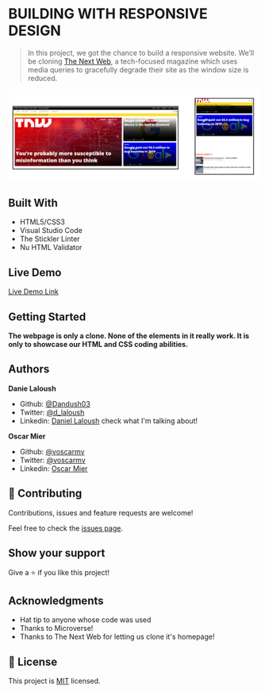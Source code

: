 # BUILDING WITH RESPONSIVE DESIGN

> In this project, we got the chance to build a responsive website. We’ll be cloning [The Next Web](http://thenextweb.com/), a tech-focused magazine which uses media queries to gracefully degrade their site as the window size is reduced.

![screenshot](./app_screenshot.png)

## Built With

- HTML5/CSS3
- Visual Studio Code
- The Stickler Linter
- Nu HTML Validator

## Live Demo

[Live Demo Link](https://rawcdn.githack.com/Dandush03/Building-with-Responsive-Design/f5ee9cfb9827973f7463ce221fe28840a5891efb/index.html)


## Getting Started

**The webpage is only a clone. None of the elements in it really work. It is only to showcase our HTML and CSS coding abilities.**

## Authors

**Danie Laloush**
- Github: [@Dandush03](https://github.com/Dandush03)
- Twitter: [@d_laloush](https://twitter.com/d_laloush)
- Linkedin: [Daniel Laloush](https://www.linkedin.com/in/daniel-laloush-0a7331a9) check what I'm talking about!

**Oscar Mier**
- Github: [@voscarmv](https://github.com/voscarmv)
- Twitter: [@voscarmv](https://twitter.com/voscarmv)
- Linkedin: [Oscar Mier](https://www.linkedin.com/in/oscar-mier-072984196/) 

## 🤝 Contributing

Contributions, issues and feature requests are welcome!

Feel free to check the [issues page](./issues/).

## Show your support

Give a ⭐️ if you like this project!

## Acknowledgments

- Hat tip to anyone whose code was used
- Thanks to Microverse!
- Thanks to The Next Web for letting us clone it's homepage!

## 📝 License

This project is [MIT](lic.url) licensed.
